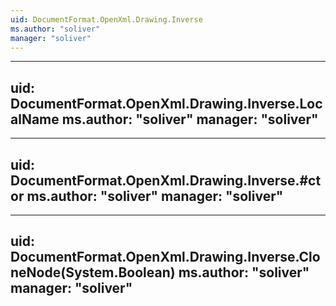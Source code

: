 ```yaml
---
uid: DocumentFormat.OpenXml.Drawing.Inverse
ms.author: "soliver"
manager: "soliver"
---
```


---
uid: DocumentFormat.OpenXml.Drawing.Inverse.LocalName
ms.author: "soliver"
manager: "soliver"
---

---
uid: DocumentFormat.OpenXml.Drawing.Inverse.#ctor
ms.author: "soliver"
manager: "soliver"
---

---
uid: DocumentFormat.OpenXml.Drawing.Inverse.CloneNode(System.Boolean)
ms.author: "soliver"
manager: "soliver"
---
